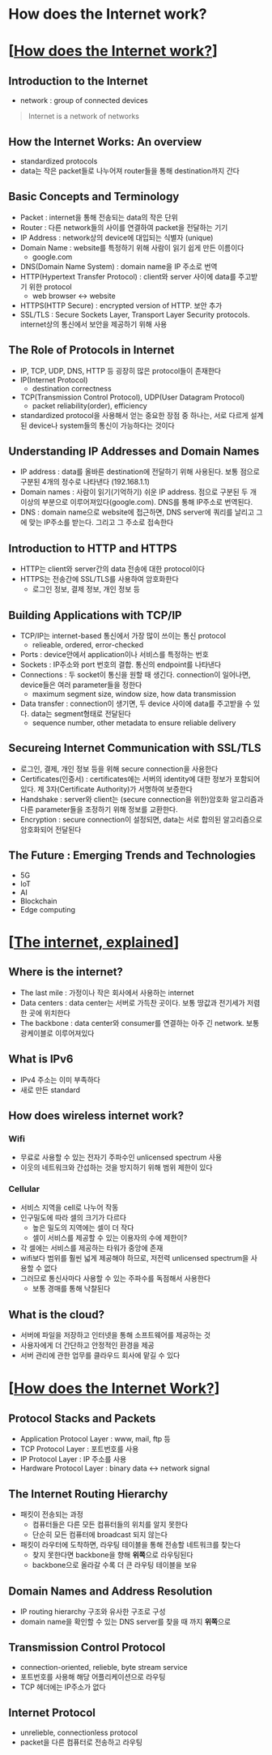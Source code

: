 # How does the Internet work?

# [[How does the Internet work?](https://cs.fyi/guide/how-does-internet-work)]

## Introduction to the Internet

- network : group of connected devices

> Internet is a network of networks
> 

## How the Internet Works: An overview

- standardized protocols
- data는 작은 packet들로 나누어져 router들을 통해 destination까지 간다

## Basic Concepts and Terminology

- Packet : internet을 통해 전송되는 data의 작은 단위
- Router : 다른 network들의 사이를 연결하여 packet을 전달하는 기기
- IP Address : network상의 device에 대입되는 식별자 (unique)
- Domain Name : website를 특정하기 위해 사람이 읽기 쉽게 만든 이름이다
    - google.com
- DNS(Domain Name System) : domain name을 IP 주소로 번역
- HTTP(Hypertext Transfer Protocol) : client와 server 사이에 data를 주고받기 위한 protocol
    - web browser ↔ website
- HTTPS(HTTP Secure) : encrypted version of HTTP. 보안 추가
- SSL/TLS : Secure Sockets Layer, Transport Layer Security protocols. internet상의 통신에서 보안을 제공하기 위해 사용

## The Role of Protocols in Internet

- IP, TCP, UDP, DNS, HTTP 등 굉장히 많은 protocol들이 존재한다
- IP(Internet Protocol)
    - destination correctness
- TCP(Transmission Control Protocol), UDP(User Datagram Protocol)
    - packet reliability(order), efficiency
- standardized protocol을 사용해서 얻는 중요한 장점 중 하나는, 서로 다르게 설계된 device나 system들의 통신이 가능하다는 것이다

## Understanding IP Addresses and Domain Names

- IP address : data를 올바른 destination에 전달하기 위해 사용된다. 보통 점으로 구분된 4개의 정수로 나타낸다 (192.168.1.1)
- Domain names : 사람이 읽기(기억하기) 쉬운 IP address. 점으로 구분된 두 개 이상의 부분으로 이루어져있다(google.com). DNS를 통해 IP주소로 번역된다.
- DNS : domain name으로 website에 접근하면, DNS server에 쿼리를 날리고 그에 맞는 IP주소를 받는다. 그리고 그 주소로 접속한다

## Introduction to HTTP and HTTPS

- HTTP는 client와 server간의 data 전송에 대한 protocol이다
- HTTPS는 전송간에 SSL/TLS를 사용하여 암호화한다
    - 로그인 정보, 결제 정보, 개인 정보 등

## Building Applications with TCP/IP

- TCP/IP는 internet-based 통신에서 가장 많이 쓰이는 통신 protocol
    - relieable, ordered, error-checked
- Ports : device안에서 application이나 서비스를 특정하는 번호
- Sockets : IP주소와 port 번호의 결합. 통신의 endpoint를 나타낸다
- Connections : 두 socket이 통신을 원할 때 생긴다. connection이 일어나면, device들은 여러 parameter들을 정한다
    - maximum segment size, window size, how data transmission
- Data transfer : connection이 생기면, 두 device 사이에 data를 주고받을 수 있다. data는 segment형태로 전달된다
    - sequence number, other metadata to ensure reliable delivery

## Secureing Internet Communication with SSL/TLS

- 로그인, 결제, 개인 정보 등을 위해 secure connection을 사용한다
- Certificates(인증서) : certificates에는 서버의 identity에 대한 정보가 포함되어 있다. 제 3자(Certificate Authority)가 서명하여 보증한다
- Handshake : server와 client는 (secure connection을 위한)암호화 알고리즘과 다른 parameter들을 조정하기 위해 정보를 교환한다.
- Encryption : secure connection이 설정되면, data는 서로 합의된 알고리즘으로 암호화되어 전달된다

## The Future : Emerging Trends and Technologies

- 5G
- IoT
- AI
- Blockchain
- Edge computing

# [[The internet, explained](https://www.vox.com/2014/6/16/18076282/the-internet)]

## Where is the internet?

- The last mile : 가정이나 작은 회사에서 사용하는 internet
- Data centers : data center는 서버로 가득찬 곳이다. 보통 땅값과 전기세가 저렴한 곳에 위치한다
- The backbone : data center와 consumer를 연결하는 아주 긴 network. 보통 광케이블로 이루어져있다

## What is IPv6

- IPv4 주소는 이미 부족하다
- 새로 만든 standard

## How does wireless internet work?

### Wifi

- 무료로 사용할 수 있는 전자기 주파수인 unlicensed spectrum 사용
- 이웃의 네트워크와 간섭하는 것을 방지하기 위해 범위 제한이 있다

### Cellular

- 서비스 지역을 cell로 나누어 작동
- 인구밀도에 따라 셀의 크기가 다르다
    - 높은 밀도의 지역에는 셀이 더 작다
    - 셀이 서비스를 제공할 수 있는 이용자의 수에 제한이?
- 각 셀에는 서비스를 제공하는 타워가 중앙에 존재
- wifi보다 범위를 훨씬 넓게 제공해야 하므로, 저전력 unlicensed spectrum을 사용할 수 없다
- 그러므로 통신사마다 사용할 수 있는 주파수를 독점해서 사용한다
    - 보통 경매를 통해 낙찰된다

## What is the cloud?

- 서버에 파일을 저장하고 인터넷을 통해 소프트웨어를 제공하는 것
- 사용자에게 더 간단하고 안정적인 환경을 제공
- 서버 관리에 관한 업무를 클라우드 회사에 맡길 수 있다

# [[How does the Internet Work?](http://web.stanford.edu/class/msande91si/www-spr04/readings/week1/InternetWhitepaper.htm)]

## Protocol Stacks and Packets

- Application Protocol Layer : www, mail, ftp 등
- TCP Protocol Layer : 포트번호를 사용
- IP Protocol Layer : IP 주소를 사용
- Hardware Protocol Layer : binary data ↔ network signal

## The Internet Routing Hierarchy

- 패킷이 전송되는 과정
    - 컴퓨터들은 다른 모든 컴퓨터들의 위치를 알지 못한다
    - 단순히 모든 컴퓨터에 broadcast 되지 않는다
- 패킷이 라우터에 도착하면, 라우팅 테이블을 통해 전송할 네트워크를 찾는다
    - 찾지 못한다면 backbone을 향해 **위쪽**으로 라우팅된다
    - backbone으로 올라갈 수록 더 큰 라우팅 테이블을 보유

## Domain Names and Address Resolution

- IP routing hierarchy 구조와 유사한 구조로 구성
- domain name을 확인할 수 있는 DNS server를 찾을 때 까지 **위쪽**으로

## Transmission Control Protocol

- connection-oriented, relieble, byte stream service
- 포트번호를 사용해 해당 어플리케이션으로 라우팅
- TCP 헤더에는 IP주소가 없다

## Internet Protocol

- unrelieble, connectionless protocol
- packet을 다른 컴퓨터로 전송하고 라우팅
